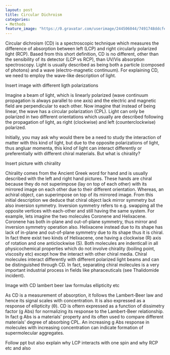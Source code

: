 ```yaml
---
layout: post
title: Circular Dichroism 
categories:
- Methods
feature_image: "https://0.gravatar.com/userimage/244506044/7491748ddcfec0168d99b19ad7d506ea?size=256"
---
```


Circular dichroism (CD) is a spectroscopic technique which measures the difference of absorption between left (LCP) and right circularly polarized light (RCP). Based from this short definition, CD is no different, other than the sensibility of its detector (LCP vs RCP), than UV/Vis absorption spectroscopy. 
Light is usually described as being both a particle (composed of photons) and a wave (electro-magnetic continuum). For explaining CD, we need to employ the wave-like description of light. 

Insert image with different ligth polarizations

Imagine a beam of light, which is linearly polarized (wave continuum propagation is always parallel to one axis) and the electric and magnetic field are perpendicular to each other. Now imagine that instead of being linear, the wave has a circular polarization (CPL). Light can only be polarized in two different orientations which usually are described following the propagation of light, as right (clockwise) and left (counterclockwise) polarized.

Initially, you may ask why would there be a need to study the interaction of matter with this kind of light, but due to the opposite polarizations of light, thus angluar momenta, this kind of light can interact differently or preferentially with different chiral materials. But what is chirality?

Insert picture with chirality

Chirality comes from the Ancient Greek word for hand and is usually described with the left and right hand pictures. These hands are chiral because they do not superimpose (lay on top of each other) with its mirrored image on each other due to their different orientation. Whereas, an achiral object, can superimpose on top of its mirrored image. From this initial description we deduce that chiral object lack mirror symmetry but also inversion symmetry. Inversion symmetry refers to e.g. swapping all the opposite vertices with each-other and still having the same system. For example, lets imagine the two molecules Coronene and Helixacene. Coronene has both in-plane and out-of-plane symmetry, thus mirror and inversion symmetry operation also. Helixacene instead due to its shape has lack of in-plane and out-of-plane symmetry due to its shape thus it is chiral. In fact there exist two kinds of Helixacene, one having a clockwise (R) axis of rotation and one anticlockwise (S). Both molecules are indenticall in all physicochemical properties which do not involve chirality (boiling point, viscosity etc) except how the interact with other chiral media. Chiral molecules interact differently with different polarized light beams and can be distinguished through CD. In fact, separating chiral molecules is a very important industrial process in fields like pharaceuticals (see Thalidomide incident). 

Image with CD lambert beer law formulas ellipticity etc

As CD is a measurement of absorption, it follows the Lambert-Beer law and hence its signal scales with concentration. It is also expressed as a response of ellipticity (θ). CD is oftern expressed as a function of dissimetry factor (g Abs) for normalizing its response to the Lambert-Beer relationship. In fact g Abs is a materials' property and its often used to compare different materials' degree of absorbing CPL. An increasing g Abs response in molecules with increasing concentration can indicate formation of supermolecular aggregates.  

Follow ppt but also explain why LCP interacts with one spin and why RCP etc and also 

